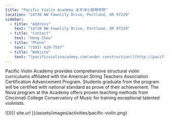 ```yaml
---
title: "Pacific Violin Academy 太平洋小提琴学院"
location: "14730 NW Fawnlily Drive, Portland, OR 97229"
sidebar:
  - title: "Address"
    text: "14730 NW Fawnlily Drive, Portland, OR 97229"
  - title: "Contact"
    text: "Hong Chou"
  - title: "Phone"
    text: "(503) 629-7557"
  - title: "Website"
    text: "[pacificviolinacademy.com(under construction)](http://pacificviolinacademy.com/)"
---
```

Pacific Violin Academy provides comprehensive structural violin curriculums affiliated with the American String Teachers Association Certification Advancement Program. Students graduate from the program will be certified with national standard as prove of their achievement. The Nova program at the Academy offers proven teaching methods from Cincinnati College Conservatory of Music for training exceptional talented violinists.

![]({{ site.url }}/assets/images/activities/pacific-violin.png)
